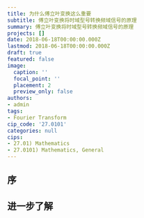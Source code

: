```yaml
---
title: 为什么傅立叶变换这么重要
subtitle: 傅立叶变换将时域型号转换频域信号的原理
summary: 傅立叶变换将时域型号转换频域信号的原理
projects: []
date: 2018-06-18T00:00:00.000Z
lastmod: 2018-06-18T00:00:00.000Z
draft: true
featured: false
image:
  caption: ''
  focal_point: ''
  placement: 2
  preview_only: false
authors:
- admin
tags:
- Fourier Transform
cip_code: '27.0101'
categories: null
cips:
- 27.01) Mathematics
- 27.0101) Mathematics, General
---
```


## 序

## 进一步了解

<!-- https://www.zhihu.com/question/279808864/answer/552617806 -->